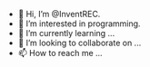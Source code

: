 - 👋 Hi, I’m @InventREC.
- 👀 I’m interested in programming. 
- 🌱 I’m currently learning ...
- 💞️ I’m looking to collaborate on ...
- 📫 How to reach me ...

<!---
InventREC/InventREC is a ✨ special ✨ repository because its `README.md` (this file) appears on your GitHub profile.
You can click the Preview link to take a look at your changes.
--->
